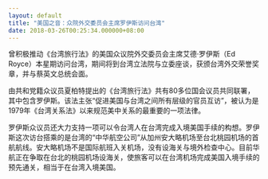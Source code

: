 ```yaml
---
layout: default
title: "美国之音：众院外交委员会主席罗伊斯访问台湾"
date: 2018-03-26T00:25:34.000000+08:00
---
```


曾积极推动《台湾旅行法》的美国众议院外交委员会主席艾德·罗伊斯（Ed Royce）本星期访问台湾，期间将到台湾立法院与立委座谈，获颁台湾外交荣誉奖章，并与蔡英文总统会面。

由共和党籍众议员夏柏特提出的《台湾旅行法》共有80多位国会议员共同联署，其中包含罗伊斯。该法主张“促进美国与台湾之间所有层级的官员互访”，被认为是1979年《台湾关系法》以来规范美中关系的最重要的一项法律。

罗伊斯众议员还大力支持一项可以令台湾人在台湾完成入境美国手续的构想。罗伊斯这次访台搭乘的是台湾的“中华航空公司”从加州安大略机场至台北桃园机场的首航航线。安大略机场不是国际航班入关机场，没有设海关与境外检查中心。目前华航正在争取在台北的桃园机场设海关，使旅客可以在台湾机场完成美国入境手续的预先通关，相当于在台湾入境美国。

